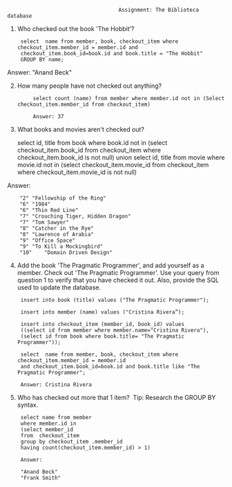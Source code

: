                                         Assignment: The Biblioteca database

1. Who checked out the book 'The Hobbit’?

		select  name from member, book, checkout_item where checkout_item.member_id = member.id and 
		checkout_item.book_id=book.id and book.title = "The Hobbit"
		GROUP BY name;

Answer: "Anand Beck"


2. How many people have not checked out anything?

            select count (name) from member where member.id not in (Select checkout_item.member_id from checkout_item)
            
            Answer: 37

3. What books and movies aren't checked out?

	select id, title from book where book.id not in 
	(select checkout_item.book_id from checkout_item where checkout_item.book_id is not null)
	union
	select id, title from movie where movie.id not in 
	(select checkout_item.movie_id from checkout_item where checkout_item.movie_id is not null)

Answer: 

	    "2"	"Fellowship of the Ring"
	    "6"	"1984"
	    "6"	"Thin Red Line"
	    "7"	"Crouching Tiger, Hidden Dragon"
	    "7"	"Tom Sawyer"
	    "8"	"Catcher in the Rye"
	    "8"	"Lawrence of Arabia"
	    "9"	"Office Space"
	    "9"	"To Kill a Mockingbird"
	    "10"	"Domain Driven Design"

4. Add the book 'The Pragmatic Programmer', and add yourself as a member. Check out 'The Pragmatic Programmer'. 
Use your query from question 1 to verify that you have checked it out. Also, provide the SQL used to update the database.

		insert into book (title) values ("The Pragmatic Programmer");
		      
		insert into member (name) values ("Cristina Rivera”);
		      
		insert into checkout_item (member_id, book_id) values 
		((select id from member where member.name="Cristina Rivera"), 
		(select id from book where book.title= "The Pragmatic Programmer"));
		      
		select  name from member, book, checkout_item where checkout_item.member_id = member.id 
		and checkout_item.book_id=book.id and book.title like "The Pragmatic Programmer";
		      
		Answer: Cristina Rivera

5. Who has checked out more that 1 item?  Tip: Research the GROUP BY syntax.

		select name from member 
		where member.id in
		(select member_id 
		from  checkout_item 
		group by checkout_item .member_id
		having count(checkout_item.member_id) > 1)
		    
		Answer: 
		    
		"Anand Beck"
		"Frank Smith"

